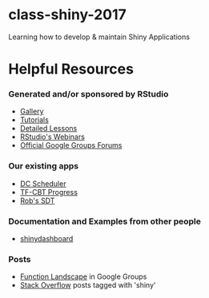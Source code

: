 # class-shiny-2017
Learning how to develop & maintain Shiny Applications

# Helpful Resources

### Generated and/or sponsored by RStudio
* [Gallery](http://shiny.rstudio.com/gallery/)
* [Tutorials](http://shiny.rstudio.com/tutorial/)
* [Detailed Lessons](http://shiny.rstudio.com/articles/)
* [RStudio's Webinars](http://www.rstudio.com/resources/webinars/)
* [Official Google Groups Forums](https://groups.google.com/forum/#!forum/shiny-discuss)

### Our existing apps
* [DC Scheduler](http://shiny.ouhsc.edu/MReportingPublic/Shiny/UpcomingSchedule/)
* [TF-CBT Progress](http://shiny.ouhsc.edu/TfcbtPublic/Shiny/TherapistProgress/)
* [Rob's SDT](http://shiny.ouhsc.edu/SdtThreshold/)

### Documentation and Examples from other people
* [shinydashboard](http://rstudio.github.io/shinydashboard/) 

### Posts
* [Function Landscape](https://groups.google.com/forum/#!topic/shiny-discuss/oAqYY4thV94) in Google Groups
* [Stack Overflow](http://stackoverflow.com/questions/tagged/shiny) posts tagged with 'shiny'
